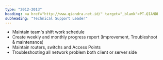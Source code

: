 ```yaml
---
type: "2012-2013"
heading: <a href="http://www.qiandra.net.id/" target="_blank">PT.QIANDRA INFORMATION TECHNOLOGY</a>
subheading: "Technical Support Leader"
---
```

- Maintain team's shift work schedule
- Create weekly and monthly progress report (Improvement, Troubleshoot & maintenance)
- Maintain routers, switchs and Access Points
- Troubleshooting all network problem both client or server side

